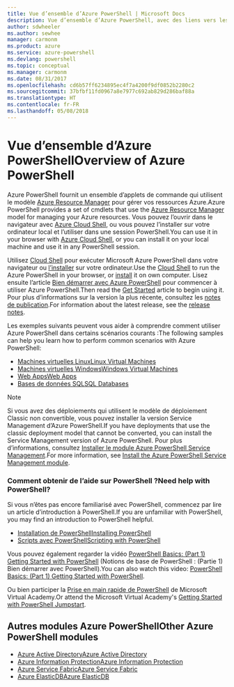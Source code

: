 ```yaml
---
title: Vue d’ensemble d’Azure PowerShell | Microsoft Docs
description: Vue d’ensemble d’Azure PowerShell, avec des liens vers les procédures d’installation et de configuration.
author: sdwheeler
ms.author: sewhee
manager: carmonm
ms.product: azure
ms.service: azure-powershell
ms.devlang: powershell
ms.topic: conceptual
ms.manager: carmonm
ms.date: 08/31/2017
ms.openlocfilehash: cd6b57ff6234895ec4f7a4200f9df0852b2280c2
ms.sourcegitcommit: 37bfbf11fd0967a8e7977c692ab829d286baf88a
ms.translationtype: HT
ms.contentlocale: fr-FR
ms.lasthandoff: 05/08/2018
---
```

# <a name="overview-of-azure-powershell"></a><span data-ttu-id="663be-103">Vue d’ensemble d’Azure PowerShell</span><span class="sxs-lookup"><span data-stu-id="663be-103">Overview of Azure PowerShell</span></span>

<span data-ttu-id="663be-104">Azure PowerShell fournit un ensemble d’applets de commande qui utilisent le modèle [Azure Resource Manager](/azure/azure-resource-manager/resource-group-overview) pour gérer vos ressources Azure.</span><span class="sxs-lookup"><span data-stu-id="663be-104">Azure PowerShell provides a set of cmdlets that use the [Azure Resource Manager](/azure/azure-resource-manager/resource-group-overview) model for managing your Azure resources.</span></span> <span data-ttu-id="663be-105">Vous pouvez l’ouvrir dans le navigateur avec [Azure Cloud Shell](/azure/cloud-shell/overview), ou vous pouvez l’installer sur votre ordinateur local et l’utiliser dans une session PowerShell.</span><span class="sxs-lookup"><span data-stu-id="663be-105">You can use it in your browser with [Azure Cloud Shell](/azure/cloud-shell/overview), or you can install it on your local machine and use it in any PowerShell session.</span></span>

<span data-ttu-id="663be-106">Utilisez [Cloud Shell](/azure/cloud-shell/overview) pour exécuter Microsoft Azure PowerShell dans votre navigateur ou [l’installer](install-azurerm-ps.md) sur votre ordinateur.</span><span class="sxs-lookup"><span data-stu-id="663be-106">Use the [Cloud Shell](/azure/cloud-shell/overview) to run the Azure PowerShell in your browser, or [install](install-azurerm-ps.md) it on own computer.</span></span> <span data-ttu-id="663be-107">Lisez ensuite l’article [Bien démarrer avec Azure PowerShell](get-started-azureps.md) pour commencer à utiliser Azure PowerShell.</span><span class="sxs-lookup"><span data-stu-id="663be-107">Then read the [Get Started](get-started-azureps.md) article to begin using it.</span></span> <span data-ttu-id="663be-108">Pour plus d’informations sur la version la plus récente, consultez les [notes de publication](release-notes-azureps.md).</span><span class="sxs-lookup"><span data-stu-id="663be-108">For information about the latest release, see the [release notes](release-notes-azureps.md).</span></span>

<span data-ttu-id="663be-109">Les exemples suivants peuvent vous aider à comprendre comment utiliser Azure PowerShell dans certains scénarios courants :</span><span class="sxs-lookup"><span data-stu-id="663be-109">The following samples can help you learn how to perform common scenarios with Azure PowerShell:</span></span>

* [<span data-ttu-id="663be-110">Machines virtuelles Linux</span><span class="sxs-lookup"><span data-stu-id="663be-110">Linux Virtual Machines</span></span>](/azure/virtual-machines/virtual-machines-linux-powershell-samples?toc=/powershell/azure/toc.json)
* [<span data-ttu-id="663be-111">Machines virtuelles Windows</span><span class="sxs-lookup"><span data-stu-id="663be-111">Windows Virtual Machines</span></span>](/azure/virtual-machines/virtual-machines-windows-powershell-samples?toc=/powershell/azure/toc.json)
* [<span data-ttu-id="663be-112">Web Apps</span><span class="sxs-lookup"><span data-stu-id="663be-112">Web Apps</span></span>](/azure/app-service-web/app-service-powershell-samples?toc=/powershell/azure/toc.json)
* [<span data-ttu-id="663be-113">Bases de données SQL</span><span class="sxs-lookup"><span data-stu-id="663be-113">SQL Databases</span></span>](/azure/sql-database/sql-database-powershell-samples?toc=/powershell/azure/toc.json)

> [!NOTE]
> <span data-ttu-id="663be-114">Si vous avez des déploiements qui utilisent le modèle de déploiement Classic non convertible, vous pouvez installer la version Service Management d’Azure PowerShell.</span><span class="sxs-lookup"><span data-stu-id="663be-114">If you have deployments that use the classic deployment model that cannot be converted, you can install the Service Management version of Azure PowerShell.</span></span> <span data-ttu-id="663be-115">Pour plus d’informations, consultez [Installer le module Azure PowerShell Service Management](/powershell/azure/servicemanagement/install-azure-ps).</span><span class="sxs-lookup"><span data-stu-id="663be-115">For more information, see [Install the Azure PowerShell Service Management module](/powershell/azure/servicemanagement/install-azure-ps).</span></span>


### <a name="need-help-with-powershell"></a><span data-ttu-id="663be-116">Comment obtenir de l’aide sur PowerShell ?</span><span class="sxs-lookup"><span data-stu-id="663be-116">Need help with PowerShell?</span></span>

<span data-ttu-id="663be-117">Si vous n’êtes pas encore familiarisé avec PowerShell, commencez par lire un article d’introduction à PowerShell.</span><span class="sxs-lookup"><span data-stu-id="663be-117">If you are unfamiliar with PowerShell, you may find an introduction to PowerShell helpful.</span></span>

* [<span data-ttu-id="663be-118">Installation de PowerShell</span><span class="sxs-lookup"><span data-stu-id="663be-118">Installing PowerShell</span></span>](/powershell/scripting/installing-windows-powershell)
* [<span data-ttu-id="663be-119">Scripts avec PowerShell</span><span class="sxs-lookup"><span data-stu-id="663be-119">Scripting with PowerShell</span></span>](/powershell/scripting/scripting-with-windows-powershell)

<span data-ttu-id="663be-120">Vous pouvez également regarder la vidéo [PowerShell Basics: (Part 1) Getting Started with PowerShell](https://channel9.msdn.com/Blogs/Taste-of-Premier/PowerShellBasicsPart1) (Notions de base de PowerShell : (Partie 1) Bien démarrer avec PowerShell).</span><span class="sxs-lookup"><span data-stu-id="663be-120">You can also watch this video: [PowerShell Basics: (Part 1) Getting Started with PowerShell](https://channel9.msdn.com/Blogs/Taste-of-Premier/PowerShellBasicsPart1).</span></span>

<span data-ttu-id="663be-121">Ou bien participer la [Prise en main rapide de PowerShell](https://mva.microsoft.com/liveevents/powershell-jumpstart) de Microsoft Virtual Academy.</span><span class="sxs-lookup"><span data-stu-id="663be-121">Or attend the Microsoft Virtual Academy's [Getting Started with PowerShell Jumpstart](https://mva.microsoft.com/liveevents/powershell-jumpstart).</span></span>

## <a name="other-azure-powershell-modules"></a><span data-ttu-id="663be-122">Autres modules Azure PowerShell</span><span class="sxs-lookup"><span data-stu-id="663be-122">Other Azure PowerShell modules</span></span>

* [<span data-ttu-id="663be-123">Azure Active Directory</span><span class="sxs-lookup"><span data-stu-id="663be-123">Azure Active Directory</span></span>](/powershell/azure/active-directory/)
* [<span data-ttu-id="663be-124">Azure Information Protection</span><span class="sxs-lookup"><span data-stu-id="663be-124">Azure Information Protection</span></span>](/powershell/azure/aip/)
* [<span data-ttu-id="663be-125">Azure Service Fabric</span><span class="sxs-lookup"><span data-stu-id="663be-125">Azure Service Fabric</span></span>](/powershell/azure/service-fabric/)
* [<span data-ttu-id="663be-126">Azure ElasticDB</span><span class="sxs-lookup"><span data-stu-id="663be-126">Azure ElasticDB</span></span>](/powershell/azure/elasticdbjobs/)
